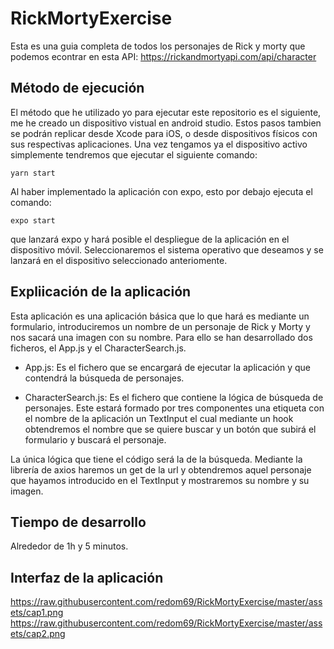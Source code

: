 # RickMortyExercise

Esta es una guia completa de todos los personajes de Rick y morty que podemos econtrar en esta API: https://rickandmortyapi.com/api/character

## Método de ejecución

El método que he utilizado yo para ejecutar este repositorio es el siguiente, me he creado un dispositivo vistual en android studio. Estos pasos tambien se podrán replicar desde Xcode para iOS, o desde dispositivos físicos con sus respectivas aplicaciones.
Una vez tengamos ya el dispositivo activo simplemente tendremos que ejecutar el siguiente comando:
```
yarn start
```
Al haber implementado la aplicación con expo, esto por debajo ejecuta el comando:
```
expo start
```
que lanzará expo y hará posible el despliegue de la aplicación en el dispositivo móvil.
Seleccionaremos el sistema operativo que deseamos y se lanzará en el dispositivo seleccionado anteriomente.

## Expliicación de la aplicación

Esta aplicación es una aplicación básica que lo que hará es mediante un formulario, introduciremos un nombre de un personaje de Rick y Morty y nos sacará una imagen con su nombre.
Para ello se han desarrollado dos ficheros, el App.js y el CharacterSearch.js.

-  App.js: Es el fichero que se encargará de ejecutar la aplicación y que contendrá la búsqueda de personajes.

-  CharacterSearch.js: Es el fichero que contiene la lógica de búsqueda de personajes. Este estará formado por tres componentes una etiqueta con el nombre de la aplicación un TextInput el cual mediante un hook obtendremos el nombre que se quiere buscar y un botón que subirá el formulario y buscará el personaje.

La única lógica que tiene el código será la de la búsqueda. Mediante la librería de axios haremos un get de la url y obtendremos aquel personaje que hayamos introducido en el TextInput y mostraremos su nombre y su imagen.

## Tiempo de desarrollo

Alrededor de 1h y 5 minutos. 

## Interfaz de la aplicación

https://raw.githubusercontent.com/redom69/RickMortyExercise/master/assets/cap1.png
https://raw.githubusercontent.com/redom69/RickMortyExercise/master/assets/cap2.png
